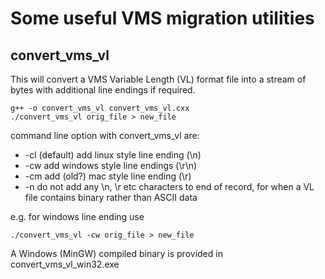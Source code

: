# Some useful VMS migration utilities

## convert_vms_vl

This will convert a VMS Variable Length (VL) format file into
a stream of bytes with additional line endings if required.

    g++ -o convert_vms_vl convert_vms_vl.cxx
    ./convert_vms_vl orig_file > new_file

command line option with convert_vms_vl are:
*   -cl   (default) add linux style line ending (\n)
*   -cw   add windows style line endings (\r\n)
*   -cm   add (old?) mac style line ending (\r)
*   -n    do not add any \n, \r etc characters to end of record, for when a VL file contains binary rather than ASCII data

e.g. for windows line ending use

    ./convert_vms_vl -cw orig_file > new_file

A Windows (MinGW) compiled binary is provided in  convert_vms_vl_win32.exe

